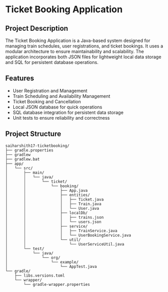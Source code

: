 # Ticket Booking Application  

## Project Description  
The Ticket Booking Application is a Java-based system designed for managing train schedules, user registrations, and ticket bookings. It uses a modular architecture to ensure maintainability and scalability. The application incorporates both JSON files for lightweight local data storage and SQL for persistent database operations.  

## Features  
- User Registration and Management  
- Train Scheduling and Availability Management  
- Ticket Booking and Cancellation  
- Local JSON database for quick operations  
- SQL database integration for persistent data storage  
- Unit tests to ensure reliability and correctness  

## Project Structure  
```plaintext
saiharshith17-ticketbooking/
├── gradle.properties
├── gradlew
├── gradlew.bat
├── app/
│   └── src/
│       ├── main/
│       │   └── java/
│       │       └── ticket/
│       │           └── booking/
│       │               ├── App.java
│       │               ├── entities/
│       │               │   ├── Ticket.java
│       │               │   ├── Train.java
│       │               │   └── User.java
│       │               ├── localDb/
│       │               │   ├── trains.json
│       │               │   └── users.json
│       │               ├── service/
│       │               │   ├── TrainService.java
│       │               │   └── UserBookingService.java
│       │               └── util/
│       │                   └── UserServiceUtil.java
│       └── test/
│           └── java/
│               └── org/
│                   └── example/
│                       └── AppTest.java
└── gradle/
    ├── libs.versions.toml
    └── wrapper/
        └── gradle-wrapper.properties
